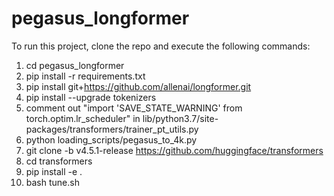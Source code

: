 # pegasus_longformer

To run this project, clone the repo and execute the following commands:

1) cd pegasus_longformer
2) pip install -r requirements.txt
3) pip install git+https://github.com/allenai/longformer.git
4) pip install --upgrade tokenizers
5) comment out "import 'SAVE_STATE_WARNING' from torch.optim.lr_scheduler" in lib/python3.7/site-packages/transformers/trainer_pt_utils.py
6) python loading_scripts/pegasus_to_4k.py
7) git clone -b v4.5.1-release https://github.com/huggingface/transformers
8) cd transformers
9) pip install -e . 
10) bash tune.sh
